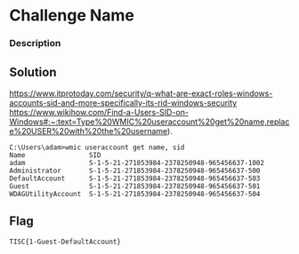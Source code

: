 # Challenge Name

### Description

## Solution
https://www.itprotoday.com/security/q-what-are-exact-roles-windows-accounts-sid-and-more-specifically-its-rid-windows-security 
https://www.wikihow.com/Find-a-Users-SID-on-Windows#:~:text=Type%20WMIC%20useraccount%20get%20name,replace%20USER%20with%20the%20username).

```
C:\Users\adam>wmic useraccount get name, sid
Name                SID
adam                S-1-5-21-271853984-2378250948-965456637-1002
Administrator       S-1-5-21-271853984-2378250948-965456637-500
DefaultAccount      S-1-5-21-271853984-2378250948-965456637-503
Guest               S-1-5-21-271853984-2378250948-965456637-501
WDAGUtilityAccount  S-1-5-21-271853984-2378250948-965456637-504
```

## Flag

`TISC{1-Guest-DefaultAccount}`
